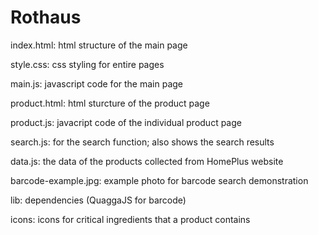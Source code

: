 # Rothaus

index.html: html structure of the main page

style.css: css styling for entire pages

main.js: javascript code for the main page

product.html: html sturcture of the product page

product.js: javacript code of the individual product page

search.js: for the search function; also shows the search results

data.js: the data of the products collected from HomePlus website

barcode-example.jpg: example photo for barcode search demonstration

lib: dependencies (QuaggaJS for barcode)

icons: icons for critical ingredients that a product contains